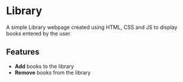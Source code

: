 # Library

A simple Library webpage created using HTML, CSS and JS to display books entered by the user.

## Features

- **Add** books to the library
- **Remove** books from the library
